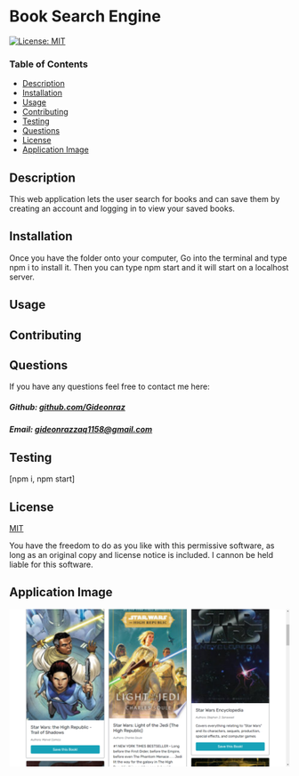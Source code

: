 # Book Search Engine

[![License: MIT](https://img.shields.io/badge/License-MIT-yellow.svg)](https://opensource.org/licenses/MIT)

### Table of Contents

- [Description](#description)
- [Installation](#installation)
- [Usage](#usage)
- [Contributing](#contributing)
- [Testing](#testing)
- [Questions](#questions)
- [License](#license)
- [Application Image](#application-image)

## Description

This web application lets the user search for books and can save them by creating an account and logging in to view your saved books. 

## Installation

Once you have the folder onto your computer, Go into the terminal and type npm i to install it.
Then you can type npm start and it will start on a localhost server.


## Usage



## Contributing



## Questions

If you have any questions feel free to contact me here:

 ##### Github: [github.com/Gideonraz](https://github.com/Gideonraz)

 ##### Email: [gideonrazzaq1158@gmail.com](mailto:gideonrazzaq1158@gmail.com?subject=[GitHub])

## Testing

[npm i, npm start]

## License

[MIT](https://opensource.org/licenses/MIT)

You have the freedom to do as you like with this permissive software, as long as an original copy and license notice is included. I cannon be held liable for this software.

## Application Image

 ![Image of Application](https://github.com/Gideonraz/book-search-engine/blob/main/src/screenshot.png)